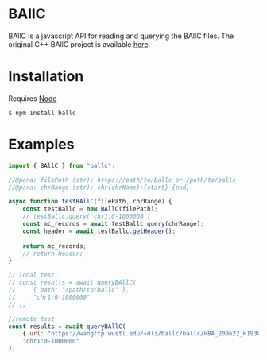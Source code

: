 # BAllC
BAllC is a javascript API for reading and querying the BAllC files. The original C++ BAllC project is available [here](https://github.com/jksr/ballcools).

# Installation
Requires [Node](https://nodejs.org/)

    $ npm install ballc

# Examples
```javascript
import { BAllC } from "ballc";

//@para: filePath (str): https://path/to/ballc or /path/to/ballc
//@para: chrRange (str): chr{chrName}:{start}-{end}

async function testBAllC(filePath, chrRange) {
    const testBallc = new BAllC(filePath);
    // testBallc.query('chr1:0-1000000')
    const mc_records = await testBallc.query(chrRange);
    const header = await testBallc.getHeader();
    
    return mc_records;
    // return header;
}

// local test
// const results = await queryBAllC(
//     { path: "/path/to/ballc" },
//     "chr1:0-1000000"
// );

//remote test
const results = await queryBAllC(
    { url: "https://wangftp.wustl.edu/~dli/ballc/ballc/HBA_200622_H1930001_A46_1_P2-1-F3-K1.ballc" },
    "chr1:0-1000000"
);
```

